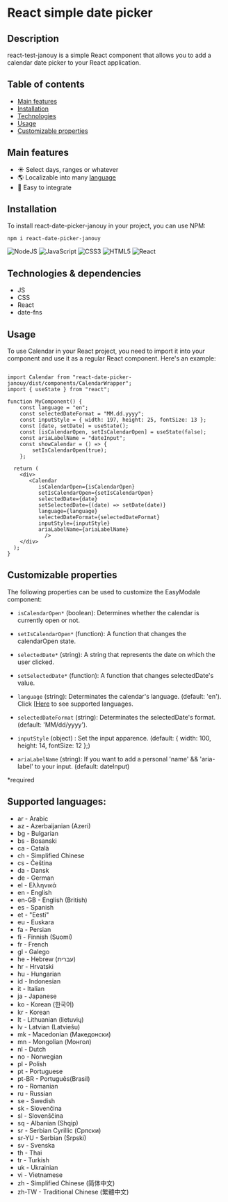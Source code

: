 # React simple date picker

## Description

react-test-janouy is a simple React component that allows you to add a calendar date picker to your React application.

## Table of contents

-   [Main features](#main-features)
-   [Installation](#installation)
-   [Technologies](#technologies-&-dependencies)
-   [Usage](#usage)
-   [Customizable properties](#customizable-properties)

## Main features

-   ☀️ Select days, ranges or whatever
-   🌎 Localizable into many [language](#supported-languages)
-   📄 Easy to integrate

## Installation

To install react-date-picker-janouy in your project, you can use NPM:

```
npm i react-date-picker-janouy

```

![NodeJS](https://img.shields.io/badge/node.js-v16.19.1-6DA55F?style=for-the-badge&logo=node.js&logoColor=white)
![JavaScript](https://img.shields.io/badge/javascript-%23323330.svg?style=for-the-badge&logo=javascript&logoColor=%23F7DF1E)
![CSS3](https://img.shields.io/badge/css3-%231572B6.svg?style=for-the-badge&logo=css3&logoColor=white)
![HTML5](https://img.shields.io/badge/html5-%23E34F26.svg?style=for-the-badge&logo=html5&logoColor=white)
![React](https://img.shields.io/badge/react-v18.2.0-61dafb?style=for-the-badge&logo=react&logoColor=%2361DAFB)

## Technologies & dependencies

-   JS
-   CSS
-   React
-   date-fns

## Usage

To use Calendar in your React project, you need to import it into your component and use it as a regular React component. Here's an example:

```

import Calendar from "react-date-picker-janouy/dist/components/CalendarWrapper";
import { useState } from "react";

function MyComponent() {
    const language = "en";
    const selectedDateFormat = "MM.dd.yyyy";
    const inputStyle = { width: 197, height: 25, fontSize: 13 };
    const [date, setDate] = useState();
    const [isCalendarOpen, setIsCalendarOpen] = useState(false);
    const ariaLabelName = "dateInput";
    const showCalendar = () => {
        setIsCalendarOpen(true);
    };

  return (
    <div>
       <Calendar
          isCalendarOpen={isCalendarOpen}
          setIsCalendarOpen={setIsCalendarOpen}
          selectedDate={date}
          setSelectedDate={(date) => setDate(date)}
          language={language}
          selectedDateFormat={selectedDateFormat}
          inputStyle={inputStyle}
          ariaLabelName={ariaLabelName}
			/>
	</div>
  );
}

```

## Customizable properties

The following properties can be used to customize the EasyModale component:

-   `isCalendarOpen*` (boolean): Determines whether the calendar is currently open or not.

-   `setIsCalendarOpen*` (function): A function that changes the calendarOpen state.

-   `selectedDate*` (string): A string that represents the date on which the user clicked.

-   `setSelectedDate*` (function): A function that changes selectedDate's value.

-   `language` (string): Determinates the calendar's language. (default: 'en'). Click [[Here](#supported-languages) to see supported languages.

-   `selectedDateFormat` (string): Determinates the selectedDate's format. (default: 'MM/dd/yyyy').

-   `inputStyle` (object) : Set the input apparence. (default: { width: 100, height: 14, fontSize: 12 };)

-   `ariaLabelName` (string): If you want to add a personal 'name' && 'aria-label' to your input. (default: dateInput)

\*required

## Supported languages:

-   ar - Arabic
-   az - Azerbaijanian (Azeri)
-   bg - Bulgarian
-   bs - Bosanski
-   ca - Català
-   ch - Simplified Chinese
-   cs - Čeština
-   da - Dansk
-   de - German
-   el - Ελληνικά
-   en - English
-   en-GB - English (British)
-   es - Spanish
-   et - "Eesti"
-   eu - Euskara
-   fa - Persian
-   fi - Finnish (Suomi)
-   fr - French
-   gl - Galego
-   he - Hebrew (עברית)
-   hr - Hrvatski
-   hu - Hungarian
-   id - Indonesian
-   it - Italian
-   ja - Japanese
-   ko - Korean (한국어)
-   kr - Korean
-   lt - Lithuanian (lietuvių)
-   lv - Latvian (Latviešu)
-   mk - Macedonian (Македонски)
-   mn - Mongolian (Монгол)
-   nl - Dutch
-   no - Norwegian
-   pl - Polish
-   pt - Portuguese
-   pt-BR - Português(Brasil)
-   ro - Romanian
-   ru - Russian
-   se - Swedish
-   sk - Slovenčina
-   sl - Slovenščina
-   sq - Albanian (Shqip)
-   sr - Serbian Cyrillic (Српски)
-   sr-YU - Serbian (Srpski)
-   sv - Svenska
-   th - Thai
-   tr - Turkish
-   uk - Ukrainian
-   vi - Vietnamese
-   zh - Simplified Chinese (简体中文)
-   zh-TW - Traditional Chinese (繁體中文)
